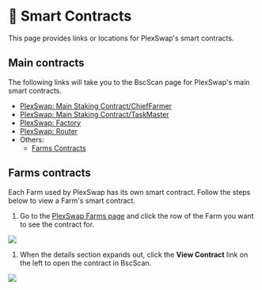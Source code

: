 # 📝   Smart Contracts

This page provides links or locations for PlexSwap's smart contracts.

## Main contracts

The following links will take you to the BscScan page for PlexSwap's main smart contracts.

* [PlexSwap: Main Staking Contract/ChiefFarmer](https://bscscan.com/address/0x4Ba4EFa9C4E44b94ea232Fd5F5f7F4A4961904e5)
* [PlexSwap: Main Staking Contract/TaskMaster](https://bscscan.com/address/0x5a30a7CeA5B5e78C7ECb86cEA6EBA50577412B2c)
* [PlexSwap: Factory](https://bscscan.com/address/0x580B12Fcc6247E7bA7a02324Ea6Aa6604d0BEC7A)
* [PlexSwap: Router](https://bscscan.com/address/0x4bAa3F9f24B97aa67B0A0f080bA3A9c994c6AE93)
* Others:
  * [Farms Contracts](./#farms-contracts)

## Farms contracts

Each Farm used by PlexSwap has its own smart contract. Follow the steps below to view a Farm's smart contract.

1. Go to the [PlexSwap Farms page](https://swap.plexfinance.us/farms) and click the row of the Farm you want to see the contract for.

![](../../.gitbook/assets/plex-farms-contracts.png)

1. When the details section expands out, click the **View Contract** link on the left to open the contract in BscScan.

![](../../.gitbook/assets/view\_contract.png)
